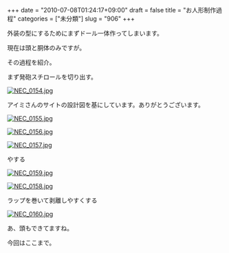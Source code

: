 +++
date = "2010-07-08T01:24:17+09:00"
draft = false
title = "お人形制作過程"
categories = ["未分類"]
slug = "906"
+++

外装の型にするためにまずドール一体作ってしまいます。

現在は頭と胴体のみですが。

その過程を紹介。

まず発砲スチロールを切り出す。

<a href="/images/robogirl/fig/NEC_0154.jpg"><img src="/images/robogirl/fig/NEC_0154s.jpg" alt="NEC_0154.jpg" border="0"   /></a>

アイミさんのサイトの設計図を基にしています。ありがとうございます。

<a href="/images/robogirl/fig/NEC_0155.jpg"><img src="/images/robogirl/fig/NEC_0155s.jpg" alt="NEC_0155.jpg" border="0"   /></a>

<a href="/images/robogirl/fig/NEC_0156.jpg"><img src="/images/robogirl/fig/NEC_0156s.jpg" alt="NEC_0156.jpg" border="0"   /></a>

<a href="/images/robogirl/fig/NEC_0157.jpg"><img src="/images/robogirl/fig/NEC_0157s.jpg" alt="NEC_0157.jpg" border="0"   /></a>

やする

<a href="/images/robogirl/fig/NEC_0159.jpg"><img src="/images/robogirl/fig/NEC_0159s.jpg" alt="NEC_0159.jpg" border="0"   /></a>

<a href="/images/robogirl/fig/NEC_0158.jpg"><img src="/images/robogirl/fig/NEC_0158s.jpg" alt="NEC_0158.jpg" border="0"   /></a>

ラップを巻いて剥離しやすくする

<a href="/images/robogirl/fig/NEC_0160.jpg"><img src="/images/robogirl/fig/NEC_0160s.jpg" alt="NEC_0160.jpg" border="0"   /></a>

あ、頭もできてますね。

今回はここまで。

